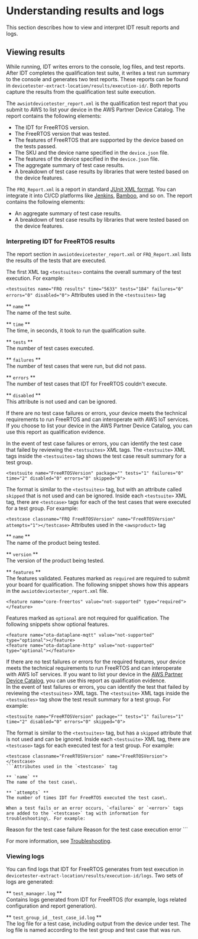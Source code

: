# Understanding results and logs<a name="lts-results-logs"></a>

This section describes how to view and interpret IDT result reports and logs\. 

## Viewing results<a name="view-results-lts"></a>

While running, IDT writes errors to the console, log files, and test reports\. After IDT completes the qualification test suite, it writes a test run summary to the console and generates two test reports\. These reports can be found in `devicetester-extract-location/results/execution-id/`\. Both reports capture the results from the qualification test suite execution\.

The `awsiotdevicetester_report.xml` is the qualification test report that you submit to AWS to list your device in the AWS Partner Device Catalog\. The report contains the following elements:
+ The IDT for FreeRTOS version\.
+ The FreeRTOS version that was tested\.
+ The features of FreeRTOS that are supported by the device based on the tests passed\.
+ The SKU and the device name specified in the `device.json` file\.
+ The features of the device specified in the `device.json` file\.
+ The aggregate summary of test case results\.
+ A breakdown of test case results by libraries that were tested based on the device features\.

The `FRQ_Report.xml` is a report in standard [JUnit XML format](https://llg.cubic.org/docs/junit/)\. You can integrate it into CI/CD platforms like [Jenkins](https://jenkins.io/), [Bamboo](https://www.atlassian.com/software/bamboo), and so on\. The report contains the following elements:
+ An aggregate summary of test case results\.
+ A breakdown of test case results by libraries that were tested based on the device features\.

### Interpreting IDT for FreeRTOS results<a name="interpreting-results-lts"></a>

The report section in `awsiotdevicetester_report.xml` or `FRQ_Report.xml` lists the results of the tests that are executed\.

The first XML tag `<testsuites>` contains the overall summary of the test execution\. For example:

 `<testsuites name="FRQ results" time="5633" tests="184" failures="0" errors="0" disabled="0">` Attributes used in the `<testsuites>` tag

** `name` **  
The name of the test suite\.

** `time` **  
The time, in seconds, it took to run the qualification suite\.

** `tests` **  
The number of test cases executed\.

** `failures` **  
The number of test cases that were run, but did not pass\.

** `errors` **  
The number of test cases that IDT for FreeRTOS couldn't execute\.

** `disabled` **  
This attribute is not used and can be ignored\.

If there are no test case failures or errors, your device meets the technical requirements to run FreeRTOS and can interoperate with AWS IoT services\. If you choose to list your device in the AWS Partner Device Catalog, you can use this report as qualification evidence\.

In the event of test case failures or errors, you can identify the test case that failed by reviewing the `<testsuites>` XML tags\. The `<testsuite>` XML tags inside the `<testsuites>` tag shows the test case result summary for a test group\.

 `<testsuite name="FreeRTOSVersion" package="" tests="1" failures="0" time="2" disabled="0" errors="0" skipped="0">` 

The format is similar to the `<testsuites>` tag, but with an attribute called `skipped` that is not used and can be ignored\. Inside each `<testsuite>` XML tag, there are `<testcase>` tags for each of the test cases that were executed for a test group\. For example:

 `<testcase classname="FRQ FreeRTOSVersion" name="FreeRTOSVersion" attempts="1"></testcase>` Attributes used in the `<awsproduct>` tag

** `name` **  
The name of the product being tested\.

** `version` **  
The version of the product being tested\.

** `features` **  
The features validated\. Features marked as `required` are required to submit your board for qualification\. The following snippet shows how this appears in the `awsiotdevicetester_report.xml` file\.  

```
<feature name="core-freertos" value="not-supported" type="required"></feature>
```
Features marked as `optional` are not required for qualification\. The following snippets show optional features\.  

```
<feature name="ota-dataplane-mqtt" value="not-supported" type="optional"></feature>
<feature name="ota-dataplane-http" value="not-supported" type="optional"></feature>
```
If there are no test failures or errors for the required features, your device meets the technical requirements to run FreeRTOS and can interoperate with AWS IoT services\. If you want to list your device in the [AWS Partner Device Catalog](https://devices.amazonaws.com/), you can use this report as qualification evidence\.  
In the event of test failures or errors, you can identify the test that failed by reviewing the `<testsuites>` XML tags\. The `<testsuite>` XML tags inside the `<testsuites>` tag show the test result summary for a test group\. For example:  

```
<testsuite name="FreeRTOSVersion" package="" tests="1" failures="1" time="2" disabled="0" errors="0" skipped="0">
```
The format is similar to the `<testsuites>` tag, but has a `skipped` attribute that is not used and can be ignored\. Inside each `<testsuite>` XML tag, there are `<testcase>` tags for each executed test for a test group\. For example:  

```
<testcase classname="FreeRTOSVersion" name="FreeRTOSVersion"></testcase>
```Attributes used in the `<testcase>` tag

** `name` **  
The name of the test case\.

** `attempts` **  
The number of times IDT for FreeRTOS executed the test case\.

When a test fails or an error occurs, `<failure>` or `<error>` tags are added to the `<testcase>` tag with information for troubleshooting\. For example:

```
<testcase classname="FRQ FreeRTOSVersion" name="FreeRTOSVersion"> 
    <failure type="Failure">Reason for the test case failure</failure> 
    <error>Reason for the test case execution error</error> 
</testcase>
```

For more information, see [Troubleshooting](dt-afr-troubleshooting.md)\.

### Viewing logs<a name="view-logs-lts"></a>

You can find logs that IDT for FreeRTOS generates from test execution in `devicetester-extract-location/results/execution-id/logs`\. Two sets of logs are generated:

** `test_manager.log` **  
Contains logs generated from IDT for FreeRTOS \(for example, logs related configuration and report generation\)\.

** `test_group_id__test_case_id.log` **  
The log file for a test case, including output from the device under test\. The log file is named according to the test group and test case that was run\.